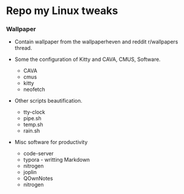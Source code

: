 # Repo my Linux tweaks

### Wallpaper 

- Contain wallpaper from the wallpaperheven and reddit r/wallpapers  thread.

- Some the configuration of Kitty and CAVA, CMUS, Software.
	- CAVA
	- cmus
	- kitty
	- neofetch
		
- Other scripts beautification.
	- tty-clock
	- pipe.sh
	- temp.sh
	- rain.sh

- Misc software for productivity
	- code-server
	- typora - writting Markdown
	- nitrogen
	- joplin
	- QOwnNotes
	- nitrogen

